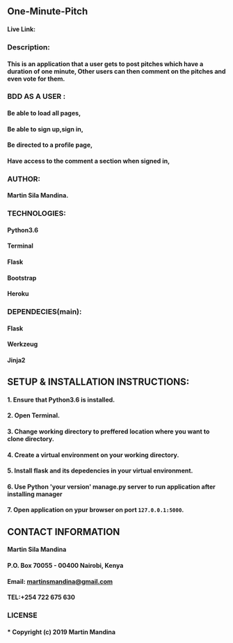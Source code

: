 ## One-Minute-Pitch
#### Live Link:
### Description:
#### This is an application that a user gets to post pitches which have a duration of one minute, Other users can then comment on the pitches and even vote for them. 
### BDD AS A USER :
#### Be able to load all pages,
#### Be able to sign up,sign in,
#### Be directed to a profile page,
#### Have access to the comment a section when signed in,
### AUTHOR:
#### Martin Sila Mandina.
### TECHNOLOGIES:
#### Python3.6
#### Terminal
#### Flask
#### Bootstrap
#### Heroku
### DEPENDECIES(main):
#### Flask
#### Werkzeug
#### Jinja2
## SETUP & INSTALLATION INSTRUCTIONS:
#### 1. Ensure that Python3.6 is installed.
#### 2. Open Terminal.
#### 3. Change working directory to preffered location where you want to clone directory.
#### 4. Create a virtual environment on your working directory.
#### 5. Install flask and its depedencies in your virtual environment.
#### 6. Use Python 'your version' manage.py server to run application after installing manager
#### 7. Open application on ypur browser on port `127.0.0.1:5000`. 
## CONTACT INFORMATION
#### Martin Sila Mandina
#### P.O. Box 70055 - 00400 Nairobi, Kenya
#### Email: martinsmandina@gmail.com
#### TEL:+254 722 675 630
### LICENSE
#### * Copyright (c) 2019 **Martin Mandina**
